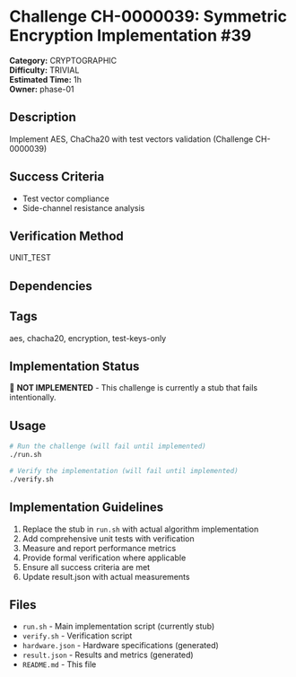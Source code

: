 # Challenge CH-0000039: Symmetric Encryption Implementation #39

**Category:** CRYPTOGRAPHIC  
**Difficulty:** TRIVIAL  
**Estimated Time:** 1h  
**Owner:** phase-01  

## Description

Implement AES, ChaCha20 with test vectors validation (Challenge CH-0000039)

## Success Criteria

- Test vector compliance
- Side-channel resistance analysis

## Verification Method

UNIT_TEST

## Dependencies



## Tags

aes, chacha20, encryption, test-keys-only

## Implementation Status

🚧 **NOT IMPLEMENTED** - This challenge is currently a stub that fails intentionally.

## Usage

```bash
# Run the challenge (will fail until implemented)
./run.sh

# Verify the implementation (will fail until implemented) 
./verify.sh
```

## Implementation Guidelines

1. Replace the stub in `run.sh` with actual algorithm implementation
2. Add comprehensive unit tests with verification
3. Measure and report performance metrics
4. Provide formal verification where applicable
5. Ensure all success criteria are met
6. Update result.json with actual measurements

## Files

- `run.sh` - Main implementation script (currently stub)
- `verify.sh` - Verification script
- `hardware.json` - Hardware specifications (generated)
- `result.json` - Results and metrics (generated)
- `README.md` - This file
